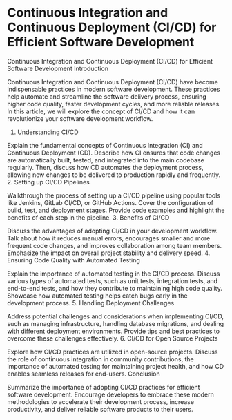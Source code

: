 # Continuous Integration and Continuous Deployment (CI/CD) for Efficient Software Development
Continuous Integration and Continuous Deployment (CI/CD) for Efficient Software Development
Introduction

Continuous Integration and Continuous Deployment (CI/CD) have become indispensable practices in modern software development. These practices help automate and streamline the software delivery process, ensuring higher code quality, faster development cycles, and more reliable releases. In this article, we will explore the concept of CI/CD and how it can revolutionize your software development workflow.
1. Understanding CI/CD

Explain the fundamental concepts of Continuous Integration (CI) and Continuous Deployment (CD). Describe how CI ensures that code changes are automatically built, tested, and integrated into the main codebase regularly. Then, discuss how CD automates the deployment process, allowing new changes to be delivered to production rapidly and frequently.
2. Setting up CI/CD Pipelines

Walkthrough the process of setting up a CI/CD pipeline using popular tools like Jenkins, GitLab CI/CD, or GitHub Actions. Cover the configuration of build, test, and deployment stages. Provide code examples and highlight the benefits of each step in the pipeline.
3. Benefits of CI/CD

Discuss the advantages of adopting CI/CD in your development workflow. Talk about how it reduces manual errors, encourages smaller and more frequent code changes, and improves collaboration among team members. Emphasize the impact on overall project stability and delivery speed.
4. Ensuring Code Quality with Automated Testing

Explain the importance of automated testing in the CI/CD process. Discuss various types of automated tests, such as unit tests, integration tests, and end-to-end tests, and how they contribute to maintaining high code quality. Showcase how automated testing helps catch bugs early in the development process.
5. Handling Deployment Challenges

Address potential challenges and considerations when implementing CI/CD, such as managing infrastructure, handling database migrations, and dealing with different deployment environments. Provide tips and best practices to overcome these challenges effectively.
6. CI/CD for Open Source Projects

Explore how CI/CD practices are utilized in open-source projects. Discuss the role of continuous integration in community contributions, the importance of automated testing for maintaining project health, and how CD enables seamless releases for end-users.
Conclusion

Summarize the importance of adopting CI/CD practices for efficient software development. Encourage developers to embrace these modern methodologies to accelerate their development process, increase productivity, and deliver reliable software products to their users.
